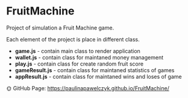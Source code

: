 # FruitMachine
Project of simulation a Fruit Machine game.

Each element of the project is place in different class.

* **game.js**  - contain main class to render application
* **wallet.js**  - contain class for maintaned money management
* **play.js**  - contain class for create random fruit score
* **gameResult.js**  - contain class for maintaned statistics of games
* **appResult.js**  - contain class for maintaned wins and loses of game

🌞 GitHub Page: https://paulinapawelczyk.github.io/FruitMachine/
